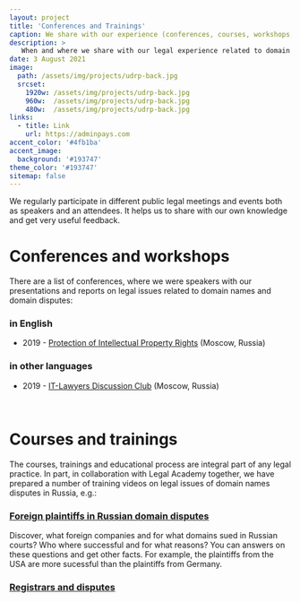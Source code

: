 ```yaml
---
layout: project
title: 'Conferences and Trainings'
caption: We share with our experience (conferences, courses, workshops, trainings, etc.).
description: >
   When and where we share with our legal experience related to domain names and domain disputes as speakers. 
date: 3 August 2021
image: 
  path: /assets/img/projects/udrp-back.jpg
  srcset: 
    1920w: /assets/img/projects/udrp-back.jpg
    960w:  /assets/img/projects/udrp-back.jpg
    480w:  /assets/img/projects/udrp-back.jpg
links:
  - title: Link
    url: https://adminpays.com
accent_color: '#4fb1ba'
accent_image:
  background: '#193747'
theme_color: '#193747'
sitemap: false
---
```


We regularly participate in different public legal meetings and events both as speakers and an attendees. It helps us to share with our own knowledge and get very useful feedback. 

# Conferences and workshops

There are a list of conferences, where we were speakers with our presentations and reports on legal issues related to domain names and domain disputes:

### in English

* 2019 - [Protection of Intellectual Property Rights](https://en.bwforum.ru/conference/intellectual-property2019#rec125640790) (Moscow, Russia)

### in other languages

* 2019 - [IT-Lawyers Discussion Club](http://dorotenko.pro/ru/kardamon-report-for-itldc/) (Moscow, Russia) 

<br/>


# Courses and trainings

The courses, trainings and educational process are integral part of any legal practice. In part, in collaboration with Legal Academy together, we have prepared a number of training videos on legal issues of domain names disputes in Russia, e.g.:

### [Foreign plaintiffs in Russian domain disputes](https://lfacademy.ru/course/2232751)
Discover, what foreign companies and for what domains sued in Russian courts? Who where successful and for what reasons? You can answers on these questions and get other facts. For example, the plaintiffs from the USA are more sucessful than the plaintiffs from Germany.

### [Registrars and disputes](https://lfacademy.ru/course/2658206)
